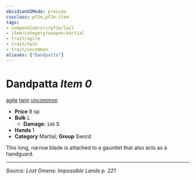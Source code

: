 ```yaml
---
obsidianUIMode: preview
cssclass: pf2e,pf2e-item
tags:
- compendium/src/pf2e/loil
- item/category/weapon/martial
- trait/agile
- trait/twin
- trait/uncommon
aliases: ["Dandpatta"]
---
```

# Dandpatta *Item 0*  
[agile](agile.md "Agile Weapon Trait")  [twin](twin.md "Twin Weapon Trait")  [uncommon](uncommon.md "Uncommon Rarity Trait")  

- **Price** 8 sp
- **Bulk** L
  - **Damage**: `1d6` S
- **Hands** 1
- **Category** Martial; **Group** Sword 

This long, narrow blade is attached to a gauntlet that also acts as a handguard.


---
*Source: Lost Omens: Impossible Lands p. 221*
